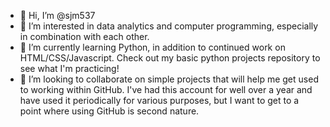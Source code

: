 - 👋 Hi, I’m @sjm537
- 👀 I’m interested in data analytics and computer programming, especially in combination with each other.
- 🌱 I’m currently learning Python, in addition to continued work on HTML/CSS/Javascript. Check out my basic python projects repository to see what I'm practicing!
- 💞️ I’m looking to collaborate on simple projects that will help me get used to working within GitHub. I've had this account for well over a year and have used it periodically for various purposes, but I want to get to a point where using GitHub is second nature.

<!---
sjm537/sjm537 is a ✨ special ✨ repository because its `README.md` (this file) appears on your GitHub profile.
You can click the Preview link to take a look at your changes.
--->
